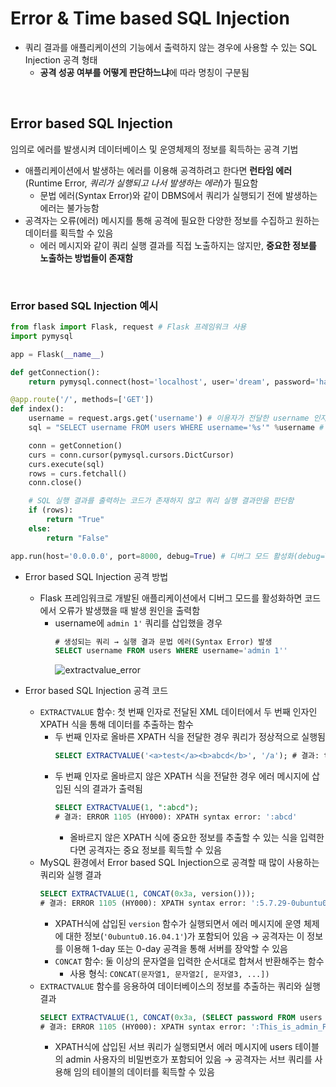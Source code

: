 # Error & Time based SQL Injection

* 쿼리 결과를 애플리케이션의 기능에서 출력하지 않는 경우에 사용할 수 있는 SQL Injection 공격 형태
    - **공격 성공 여부를 어떻게 판단하느냐**에 따라 명칭이 구분됨

<br/>

## Error based SQL Injection
임의로 에러를 발생시켜 데이터베이스 및 운영체제의 정보를 획득하는 공격 기법
* 애플리케이션에서 발생하는 에러를 이용해 공격하려고 한다면 **런타임 에러**(Runtime Error, *쿼리가 실행되고 나서 발생하는 에러*)가 필요함
    - 문법 에러(Syntax Error)와 같이 DBMS에서 쿼리가 실행되기 전에 발생하는 에러는 불가능함
* 공격자는 오류(에러) 메시지를 통해 공격에 필요한 다양한 정보를 수집하고 원하는 데이터를 획득할 수 있음
    - 에러 메시지와 같이 쿼리 실행 결과를 직접 노출하지는 않지만, **중요한 정보를 노출하는 방법들이 존재함**

<br/>

### Error based SQL Injection 예시
```python
from flask import Flask, request # Flask 프레임워크 사용
import pymysql

app = Flask(__name__)

def getConnection():
	return pymysql.connect(host='localhost', user='dream', password='hack', db='dreamhack', charset='utf8')

@app.route('/', methods=['GET'])
def index():
	username = request.args.get('username') # 이용자가 전달한 username 인자값을 가져옴
	sql = "SELECT username FROM users WHERE username='%s'" %username # 이용자의 입력값 username이 별다른 검사 없이 SQL 쿼리에 포함 → SQL Injection 취약점이 발생함

	conn = getConnetion()
	curs = conn.cursor(pymysql.cursors.DictCursor)
	curs.execute(sql)
	rows = curs.fetchall()
	conn.close()

    # SQL 실행 결과를 출력하는 코드가 존재하지 않고 쿼리 실행 결과만을 판단함
	if (rows):
		return "True"
	else:
		return "False"

app.run(host='0.0.0.0', port=8000, debug=True) # 디버그 모드 활성화(debug=True)
```
* Error based SQL Injection 공격 방법
    - Flask 프레임워크로 개발된 애플리케이션에서 디버그 모드를 활성화하면 코드에서 오류가 발생했을 때 발생 원인을 출력함
        + username에 ```admin 1'``` 쿼리를 삽입했을 경우
            ```sql
            # 생성되는 쿼리 → 실행 결과 문법 에러(Syntax Error) 발생
            SELECT username FROM users WHERE username='admin 1''
            ```
	    	![extractvalue_error](https://github.com/augustf86/Today_I_Learn/assets/122844932/1456e630-17c8-4ef3-8210-9243933f7493)

* Error based SQL Injection 공격 코드
    - ```EXTRACTVALUE``` 함수: 첫 번째 인자로 전달된 XML 데이터에서 두 번째 인자인 XPATH 식을 통해 데이터를 추출하는 함수
        + 두 번째 인자로 올바른 XPATH 식을 전달한 경우 쿼리가 정상적으로 실행됨
            ```sql
            SELECT EXTRACTVALUE('<a>test</a><b>abcd</b>', '/a'); # 결과: test
            ```
        + 두 번째 인자로 올바르지 않은 XPATH 식을 전달한 경우 에러 메시지에 삽입된 식의 결과가 출력됨
            ```sql
            SELECT EXTRACTVALUE(1, ":abcd");
            # 결과: ERROR 1105 (HY000): XPATH syntax error: ':abcd'
            ```
            - 올바르지 않은 XPATH 식에 중요한 정보를 추출할 수 있는 식을 입력한다면 공격자는 중요 정보를 획득할 수 있음
    - MySQL 환경에서 Error based SQL Injection으로 공격할 때 많이 사용하는 쿼리와 실행 결과
        ```sql
        SELECT EXTRACTVALUE(1, CONCAT(0x3a, version()));
        # 결과: ERROR 1105 (HY000): XPATH syntax error: ':5.7.29-0ubuntu0.16.04.1-log'
        ```
        + XPATH식에 삽입된 ```version``` 함수가 실행되면서 에러 메시지에 운영 체제에 대한 정보(```'0ubuntu0.16.04.1'```)가 포함되어 있음 → 공격자는 이 정보를 이용해 1-day 또는 0-day 공격을 통해 서버를 장악할 수 있음
        + ```CONCAT``` 함수: 둘 이상의 문자열을 입력한 순서대로 합쳐서 반환해주는 함수
            - 사용 형식: ```CONCAT(문자열1, 문자열2[, 문자열3, ...])```
    - ```EXTRACTVALUE``` 함수를 응용하여 데이터베이스의 정보를 추출하는 쿼리와 실행 결과
        ```sql
        SELECT EXTRACTVALUE(1, CONCAT(0x3a, (SELECT password FROM users WHERE username='admin')))
        # 결과: ERROR 1105 (HY000): XPATH syntax error: ':This_is_admin_PASSW@rd'
        ```
        + XPATH식에 삽입된 서브 쿼리가 실행되면서 에러 메시지에 users 테이블의 admin 사용자의 비밀번호가 포함되어 있음 → 공격자는 서브 쿼리를 사용해 임의 테이블의 데이터를 획득할 수 있음

<br/><br/>

